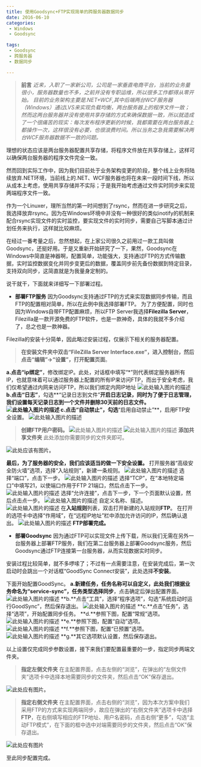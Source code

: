 ```yaml
---
title: 使用Goodsync+FTP实现简单的跨服务器数据同步
date: 2016-06-10
categories: 
 - Windows
 - Goodsync

tags: 
 - Goodsync
 - 跨服务器
 - 数据同步

---
```


> **前言**
*近来，入职了一家新公司，公司是一家垂直电商平台，当前的业务量很小，服务器数量也不多，之前并没有专职运维，所以很多工作都得从零开始。
目前的业务架构主要是.NET+WCF,其中后端两台WCF服务器（Windows）通过LVS来实现负载均衡，两台服务器上的程序文件一致；然而这两台服务器并没有使用共享存储的方式来确保数据一致，所以就造成了一个很痛苦的现实：每次发布程序更新的时候，我都需要在两台服务器上都操作一次，这样很没有必要，也很浪费时间。所以当务之急我需要解决两台WCF服务器数据不一致的问题。*

理想的状态应该是两台服务器配置共享存储，将程序文件放在共享存储上，这样可以确保两台服务器的程序文件完全一致。

然而回到实际工作中，因为我们目前处于业务架构变更的阶段，整个线上业务将陆续放弃.NET环境，当前线上的.NET、WCF服务器也将在未来一段时间下线，所以从成本上考虑，使用共享存储并不实际；于是我开始考虑通过文件实时同步来实现两端程序文件一致。

作为一个Linuxer，理所当然的第一时间想到了rsync，然而在进一步研究之后，我选择放弃rsync。因为在Windows环境中并没有一种很好的类似inotify的机制来配合rsync实现文件的实时监控，要实现文件的实时同步，需要自己写脚本通过计划任务来执行，这样就比较麻烦。

在经过一番考量之后，忽然想起，在上家公司很久之前用过一款工具叫做Goodsync，还挺好用。于是又重新开始研究了一下，果然，Goodsync在Windows中简直是神器啊，配置简单，功能强大，支持通过FTP的方式传输数据，实时监控数据变化并同步变更后的数据，覆盖同步前先备份数据到特定目录，支持双向同步，这简直就是为我量身定制的。

说干就干，下面就来详细写一下部署过程。

 - **部署FTP服务**
 因为Goodsync支持通过FTP的方式来实现数据同步传输，而且FTP的配置相对简单，所以在此例中我选择部署FTP。
为了方便配置，同时也因为Windows自带FTP配置麻烦，所以FTP Server我选择**Filezilla Server**，Filezilla是一款开源免费的FTP软件，也是一款神奇，具体的我就不多介绍了，总之也是一款神器。

Filezilla的安装十分简单，因此略过安装过程，仅展示下相关的服务器配置。
> **在安装文件夹中双击“FileZilla Server Interface.exe”，进入控制台，然后点击“编辑”→“设置”，打开配置页面**。

**a.**点击**“ip绑定”**，修改绑定IP。此处，对话框中填写“*”则代表绑定服务器所有IP，也就意味着可以通过服务器上配置的所有IP来访问FTP，而出于安全考虑，我们仅希望通过内网来访问FTP，所以我们绑定内网IP地址
![此处输入图片的描述][1]
**b.**点击**“日志”**，勾选**“记录日志到文件”**开启日志记录，同时为了便于日志管理，我们设置每天记录日志到一个文件并删除30天前的日志文件。
![此处输入图片的描述][2]
**c.**点击**“自动禁止”**，勾选**“启用自动禁止”**，启用FTP安全设置。
![此处输入图片的描述][3]
> **创建FTP用户密码。**
![此处输入图片的描述][4]
![此处输入图片的描述][5]
 > **添加共享文件夹**
此处添加你需要同步的文件夹即可。

![此处应该有图片。][6]

**最后，为了服务器的安全，我们应该适当的做一下安全设置。**
打开服务器“高级安全防火墙”选项，选择“入站规则”，新建一条规则。
![此处输入图片的描述][7]
选择“端口”，点击下一步。
![此处输入图片的描述][8]
选择“TCP”，在“本地特定端口”中填写21，以使端口作用于FTP 21端口，然后点击下一步。
![此处输入图片的描述][9]
选择“允许连接”，点击下一步，下一个页面默认设置，然后点击点一步。
![此处输入图片的描述][10]
自定义名称、描述。
![此处输入图片的描述][11]
在**入站规则**列表，双击打开新建的入站规则**FTP**。
在打开的选项卡中选择“作用域”，在“远程IP地址”栏中添加允许访问的IP，然后确认退出。
![此处输入图片的描述][12]
**FTP部署完成。**

 - **部署Goodsync**
因为通过FTP可以实现文件上传下载，所以我们无需在另外一台服务器上部署FTP服务，我们在第二台服务器上部署Goodsync服务，然后Goodsync通过FTP连接第一台服务器，从而实现数据实时同步。

安装过程比较简单，就不多啰嗦了；不过有一点需要注意，在安装完成后，第一次启动时会跳出一个对话框“GoodSync Connect安装”，此处选择**不安装**。

下面开始配置GoodSync。
**a.**新建任务，任务名称可以自定义，此处我们根据业务命名为“service-sync”，任务类型选择**同步**，点击确定后弹出配置界面。
![此处输入图片的描述][13]
**b.**点击“工具”，选择“程序选项”，勾选“系统启动时运行GoodSync”，然后保存退出。
![此处输入图片的描述][14]
**c.**点击“任务”，选择“选项”，开始配置同步任务。
**d.**参照下图，配置“常规”选项。
![此处输入图片的描述][15]
**e.**参照下图，配置“自动”选项。
![此处输入图片的描述][16]
**f.**参照下图，配置“已预置”选项。
![此处输入图片的描述][17]
**g.**其它选项默认设置，然后保存退出。


以上设置仅完成同步参数设置，接下来我们要配置最重要的一步，指定同步两端文件夹。
> **指定左侧文件夹**
在主配置界面，点击左侧的“浏览”，在弹出的“左侧文件夹”选项卡中选择本地需要同步的文件夹，然后点击“OK”保存退出。


![此处应有图片][18]。
> **指定右侧文件夹**
在主配置界面，点击右侧的“浏览”，因为本次方案中我们采用FTP的方式来实现两端同步，故应在弹出的“右侧文件夹”选项卡中选择**FTP**，在右侧填写相应的FTP地址、用户名密码，点击右侧“更多”，勾选“主动FTP模式”，在下面的框中选中对端需要同步的文件夹，然后点击“OK”保存退出。

![此处应有图片][19]

至此同步配置完成。


  [1]: http://7xvqp4.com1.z0.glb.clouddn.com/1.png
  [2]: http://7xvqp4.com1.z0.glb.clouddn.com/2.png
  [3]: http://7xvqp4.com1.z0.glb.clouddn.com/3.png
  [4]: http://7xvqp4.com1.z0.glb.clouddn.com/4.png
  [5]: http://7xvqp4.com1.z0.glb.clouddn.com/5.png
  [6]: http://7xvqp4.com1.z0.glb.clouddn.com/6.png
  [7]: http://7xvqp4.com1.z0.glb.clouddn.com/7.png
  [8]: http://7xvqp4.com1.z0.glb.clouddn.com/8.png
  [9]: http://7xvqp4.com1.z0.glb.clouddn.com/9.png
  [10]: http://7xvqp4.com1.z0.glb.clouddn.com/10.png
  [11]: http://7xvqp4.com1.z0.glb.clouddn.com/11.png
  [12]: http://7xvqp4.com1.z0.glb.clouddn.com/12.png
  [13]: http://7xvqp4.com1.z0.glb.clouddn.com/goodsync01.png
  [14]: http://7xvqp4.com1.z0.glb.clouddn.com/goodsync02.png
  [15]: http://7xvqp4.com1.z0.glb.clouddn.com/goodsync03.png
  [16]: http://7xvqp4.com1.z0.glb.clouddn.com/goodsync04.png
  [17]: http://7xvqp4.com1.z0.glb.clouddn.com/goodsync05.png
  [18]: http://7xvqp4.com1.z0.glb.clouddn.com/goodsync06.png
  [19]: http://7xvqp4.com1.z0.glb.clouddn.com/goodsync07.png